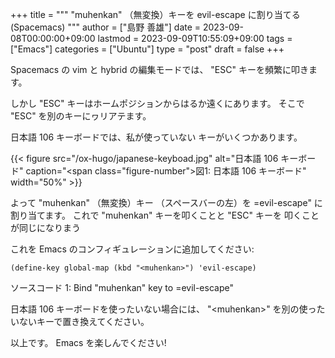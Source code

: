 +++
title = """
  "muhenkan" （無変換）キーを evil-escape に割り当てる(Spacemacs)
  """
author = ["島野 善雄"]
date = 2023-09-08T00:00:00+09:00
lastmod = 2023-09-09T10:55:09+09:00
tags = ["Emacs"]
categories = ["Ubuntu"]
type = "post"
draft = false
+++

Spacemacs の vim と hybrid の編集モードでは、
"ESC" キーを頻繁に叩きます。

しかし "ESC" キーはホームポジションからはるか遠くにあります。
そこで "ESC" を別のキーにヮリアテます。

日本語 106 キーボードでは、私が使っていない
キーがいくつかあります。

{{< figure src="/ox-hugo/japanese-keyboad.jpg" alt="日本語 106 キーボード" caption="<span class=\"figure-number\">&#22259;1:  </span>日本語 106 キーボード" width="50%" >}}

よって "muhenkan" （無変換）キー （スペースバーの左）を
=evil-escape" に割り当てます。
これで "muhenkan" キーを叩くことと "ESC" キーを
叩くことが同じになりまう

これを Emacs のコンフィギュレーションに追加してください:

```emacs-lisp
(define-key global-map (kbd "<muhenkan>") 'evil-escape)
```
<div class="src-block-caption">
  <span class="src-block-number">ソースコード 1:</span>
  Bind "muhenkan" key to =evil-escape"
</div>

日本語 106 キーボードを使ったいない場合には、
"&lt;muhenkan&gt;" を別の使ったいないキーで置き換えてください。

以上です。 Emacs を楽しんでください!
